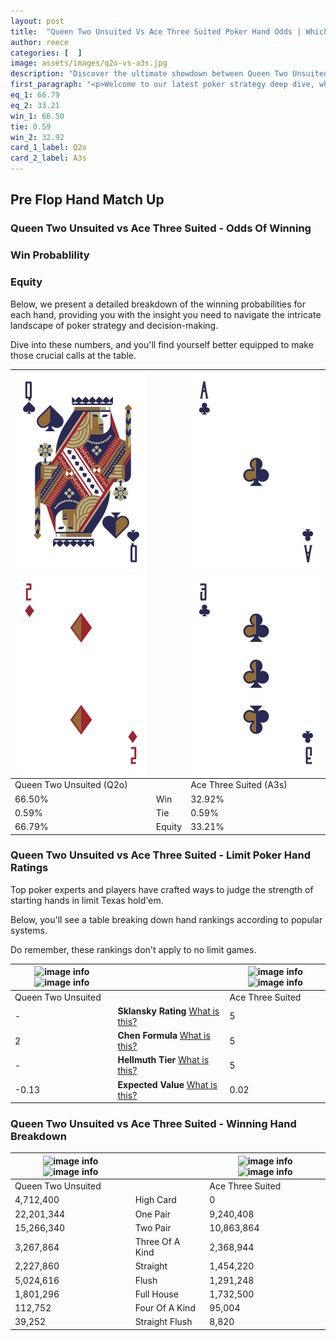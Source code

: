 ```yaml
---
layout: post
title:  "Queen Two Unsuited Vs Ace Three Suited Poker Hand Odds | Which Is The Better Hand In Poker? A Complete Guide"
author: reece
categories: [  ]
image: assets/images/q2o-vs-a3s.jpg
description: "Discover the ultimate showdown between Queen Two Unsuited and Ace Three Suited in poker! Uncover the odds, strategies, and scenarios where one hand triumphs over the other. Get ready to up your poker game with this thrilling analysis."
first_paragraph: "<p>Welcome to our latest poker strategy deep dive, where we're pitting two distinct hands against each other in a high-stakes showdown: Queen Two Unsuited vs Ace Three Suited.</p><p>In the dynamic world of poker, every decision counts, and knowing which hand holds the upper hand is key to your success at the table.</p><p>In this article, we'll dissect these two hands, explore the scenarios where one dominates the other, and equip you with the knowledge to make strategic choices that can tip the odds in your favor.</p><p>Get ready to unravel the intriguing dynamics of these poker hands and elevate your game to new heights.</p>"
eq_1: 66.79
eq_2: 33.21
win_1: 66.50
tie: 0.59
win_2: 32.92
card_1_label: Q2o
card_2_label: A3s
---
```




[comment]: # (sp0)

## Pre Flop Hand Match Up

<div class="table hand-ratings" markdown="1"> 



### Queen Two Unsuited vs Ace Three Suited - Odds Of Winning


  
<div class="row graphs"> 
<div class="col-lg-6">
    <h3>Win Probablility</h3>
    <canvas id="WinChart"></canvas>
</div>
<div class="col-lg-6">
    <h3>Equity</h3>
    <canvas id="EquityChart"></canvas>
</div>
</div>

  Below, we present a detailed breakdown of the winning probabilities for each hand, providing you with the insight you need to navigate the intricate landscape of poker strategy and decision-making. 

Dive into these numbers, and you'll find yourself better equipped to make those crucial calls at the table.


    
| ![image info](assets/images/hand1/q.png) ![image info](assets/images/hand1/2o.png) |  | ![image info](assets/images/hand2/a.png) ![image info](assets/images/hand2/3.png) |
| -------- | -------- | -------- |
| Queen Two Unsuited (Q2o) |  | Ace Three Suited (A3s) |
| 66.50% | Win | 32.92% |
| 0.59% | Tie | 0.59% |
| 66.79% | Equity | 33.21% |




[comment]: # (sp1)



### Queen Two Unsuited vs Ace Three Suited - Limit Poker Hand Ratings

Top poker experts and players have crafted ways to judge the strength of starting hands in limit Texas hold'em. 

Below, you'll see a table breaking down hand rankings according to popular systems. 

Do remember, these rankings don't apply to no limit games.


    
| ![image info](https://www.riverpairs.com/assets/images/hand1/q.png) ![image info](https://www.riverpairs.com/assets/images/hand1/2o.png) |  | ![image info](https://www.riverpairs.com/assets/images/hand2/a.png) ![image info](https://www.riverpairs.com/assets/images/hand2/3.png) |
| -------- | -------- | -------- |
| Queen Two Unsuited |  | Ace Three Suited |
| - | **Sklansky Rating** [What is this?](/sklansky-rating-explained) | 5 |
| 2 | **Chen Formula** [What is this?](/chen-formula-explained) | 5 |
| - | **Hellmuth Tier** [What is this?](/Hellmuth-tier-explained) | 5 |
| -0.13 | **Expected Value** [What is this?](/expected-value-explained) | 0.02 |




[comment]: # (sp2)



### Queen Two Unsuited vs Ace Three Suited - Winning Hand Breakdown


    
| ![image info](https://www.riverpairs.com/assets/images/hand1/q.png) ![image info](https://www.riverpairs.com/assets/images/hand1/2o.png) |  | ![image info](https://www.riverpairs.com/assets/images/hand2/a.png) ![image info](https://www.riverpairs.com/assets/images/hand2/3.png) |
| -------- | -------- | -------- |
| Queen Two Unsuited |  | Ace Three Suited |
| 4,712,400 | High Card | 0 |
| 22,201,344 | One Pair | 9,240,408 |
| 15,266,340 | Two Pair | 10,863,864 |
| 3,267,864 | Three Of A Kind | 2,368,944 |
| 2,227,860 | Straight | 1,454,220 |
| 5,024,616 | Flush | 1,291,248 |
| 1,801,296 | Full House | 1,732,500 |
| 112,752 | Four Of A Kind | 95,004 |
| 39,252 | Straight Flush | 8,820 |




[comment]: # (sp3)



</div>

[comment]: # (sp4)



[comment]: # (sp5)

